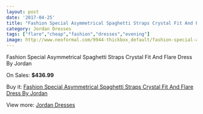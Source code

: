 ```yaml
---
layout: post
date: '2017-04-25'
title: "Fashion Special Asymmetrical Spaghetti Straps Crystal Fit And Flare Dress By Jordan"
category: Jordan Dresses
tags: ["flare","cheap","fashion","dresses","evening"]
image: http://www.neoformal.com/9944-thickbox_default/fashion-special-asymmetrical-spaghetti-straps-crystal-fit-and-flare-dress-by-jordan.jpg
---
```

Fashion Special Asymmetrical Spaghetti Straps Crystal Fit And Flare Dress By Jordan

On Sales: **$436.99**
<a href="https://www.neoformal.com/en/jordan-dresses/3449-fashion-special-asymmetrical-spaghetti-straps-crystal-fit-and-flare-dress-by-jordan.html"><amp-img layout="responsive" width="600" height="600" src="//www.neoformal.com/9944-thickbox_default/fashion-special-asymmetrical-spaghetti-straps-crystal-fit-and-flare-dress-by-jordan.jpg" alt="Fashion Special Asymmetrical Spaghetti Straps Crystal Fit And Flare Dress By Jordan 0" /></a>
<a href="https://www.neoformal.com/en/jordan-dresses/3449-fashion-special-asymmetrical-spaghetti-straps-crystal-fit-and-flare-dress-by-jordan.html"><amp-img layout="responsive" width="600" height="600" src="//www.neoformal.com/9948-thickbox_default/fashion-special-asymmetrical-spaghetti-straps-crystal-fit-and-flare-dress-by-jordan.jpg" alt="Fashion Special Asymmetrical Spaghetti Straps Crystal Fit And Flare Dress By Jordan 1" /></a>
<a href="https://www.neoformal.com/en/jordan-dresses/3449-fashion-special-asymmetrical-spaghetti-straps-crystal-fit-and-flare-dress-by-jordan.html"><amp-img layout="responsive" width="600" height="600" src="//www.neoformal.com/9947-thickbox_default/fashion-special-asymmetrical-spaghetti-straps-crystal-fit-and-flare-dress-by-jordan.jpg" alt="Fashion Special Asymmetrical Spaghetti Straps Crystal Fit And Flare Dress By Jordan 2" /></a>
<a href="https://www.neoformal.com/en/jordan-dresses/3449-fashion-special-asymmetrical-spaghetti-straps-crystal-fit-and-flare-dress-by-jordan.html"><amp-img layout="responsive" width="600" height="600" src="//www.neoformal.com/9946-thickbox_default/fashion-special-asymmetrical-spaghetti-straps-crystal-fit-and-flare-dress-by-jordan.jpg" alt="Fashion Special Asymmetrical Spaghetti Straps Crystal Fit And Flare Dress By Jordan 3" /></a>
<a href="https://www.neoformal.com/en/jordan-dresses/3449-fashion-special-asymmetrical-spaghetti-straps-crystal-fit-and-flare-dress-by-jordan.html"><amp-img layout="responsive" width="600" height="600" src="//www.neoformal.com/9945-thickbox_default/fashion-special-asymmetrical-spaghetti-straps-crystal-fit-and-flare-dress-by-jordan.jpg" alt="Fashion Special Asymmetrical Spaghetti Straps Crystal Fit And Flare Dress By Jordan 4" /></a>

Buy it: [Fashion Special Asymmetrical Spaghetti Straps Crystal Fit And Flare Dress By Jordan](https://www.neoformal.com/en/jordan-dresses/3449-fashion-special-asymmetrical-spaghetti-straps-crystal-fit-and-flare-dress-by-jordan.html "Fashion Special Asymmetrical Spaghetti Straps Crystal Fit And Flare Dress By Jordan")

View more: [Jordan Dresses](https://www.neoformal.com/en/46-jordan-dresses "Jordan Dresses")